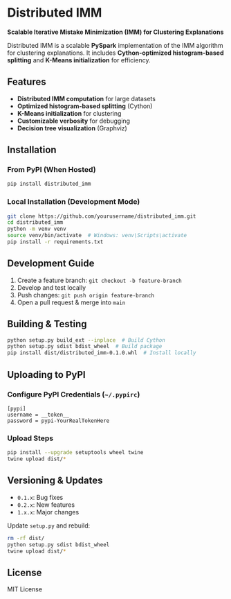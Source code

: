 # Distributed IMM

**Scalable Iterative Mistake Minimization (IMM) for Clustering Explanations**

Distributed IMM is a scalable **PySpark** implementation of the IMM algorithm for clustering explanations. It includes **Cython-optimized histogram-based splitting** and **K-Means initialization** for efficiency.

## Features
- **Distributed IMM computation** for large datasets
- **Optimized histogram-based splitting** (Cython)
- **K-Means initialization** for clustering
- **Customizable verbosity** for debugging
- **Decision tree visualization** (Graphviz)

## Installation

### From PyPI (When Hosted)
```sh
pip install distributed_imm
```

### Local Installation (Development Mode)
```sh
git clone https://github.com/yourusername/distributed_imm.git
cd distributed_imm
python -m venv venv
source venv/bin/activate  # Windows: venv\Scripts\activate
pip install -r requirements.txt
```

## Development Guide
1. Create a feature branch: `git checkout -b feature-branch`
2. Develop and test locally
3. Push changes: `git push origin feature-branch`
4. Open a pull request & merge into `main`

## Building & Testing
```sh
python setup.py build_ext --inplace  # Build Cython
python setup.py sdist bdist_wheel  # Build package
pip install dist/distributed_imm-0.1.0.whl  # Install locally
```

## Uploading to PyPI
### Configure PyPI Credentials (`~/.pypirc`)
```
[pypi]
username = __token__
password = pypi-YourRealTokenHere
```

### Upload Steps
```sh
pip install --upgrade setuptools wheel twine
twine upload dist/*
```

## Versioning & Updates
- `0.1.x`: Bug fixes
- `0.2.x`: New features
- `1.x.x`: Major changes

Update `setup.py` and rebuild:
```sh
rm -rf dist/
python setup.py sdist bdist_wheel
twine upload dist/*
```


## License
MIT License



